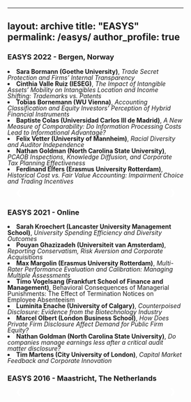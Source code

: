 
---
layout: archive
title: "EASYS"
permalink: /easys/
author_profile: true
---


<!-- Global site tag (gtag.js) - Google Analytics -->
<script async src="https://www.googletagmanager.com/gtag/js?id=G-05633BF9HL"></script>
<script>
  window.dataLayer = window.dataLayer || [];
  function gtag(){dataLayer.push(arguments);}
  gtag('js', new Date());

   gtag('config', 'G-05633BF9HL', {'anonymize_ip': true});
</script>


<script async src="https://badge.dimensions.ai/badge.js" charset="utf-8"></script>
<script type='text/javascript' src='https://d1bxh8uas1mnw7.cloudfront.net/assets/embed.js'></script>
<script type="text/javascript" src="//cdn.plu.mx/widget-popup.js"></script>


<html>
<head>

<meta name="viewport" content="width=device-width, initial-scale=1" /> 
                                      
<style>

ul  {
     line-height:100%; 
}
li  {
     line-height:100%; 
}
br {
     line-height:100%;
}
ul.no-bullets {
  list-style-type: none; 
  line-height:100%;
  margin: 0;
  padding: 0;
}  
table, th, td {
  border: none;
  padding-bottom: 0;
}
 th, td {
    font-size: 18px;
      padding-bottom: 0;
  }

  

* {box-sizing: border-box}
* {box-sizing: border-box}
.mySlides1, .mySlides2 {display: none}
img {vertical-align: middle;}

/* Slideshow container */
.slideshow-container {
  max-width: 400px;
  position: relative;
  margin: auto;
}


/* Next & previous buttons */
.prev, .next {
  cursor: pointer;
  position: absolute;
  top: 50%;
  width: auto;
  padding: 16px;
  margin-top: -22px;
  color: white;
  font-weight: bold;
  font-size: 18px;
  transition: 0.6s ease;
  border-radius: 0 3px 3px 0;
  user-select: none;
}

/* Position the "next button" to the right */
.next {
  right: 0;
  border-radius: 3px 0 0 3px;
}

/* On hover, add a black background color with a little bit see-through */
.prev:hover, .next:hover {
  background-color: rgba(0,0,0,0.8);
}

/* Caption text */
.text {
  color: #f2f2f2;
  font-size: 15px;
  padding: 8px 12px;
  position: absolute;
  bottom: 8px;
  width: 100%;
  text-align: center;
}

/* Number text (1/20 etc) */
.numbertext {
  color: #f2f2f2;
  font-size: 12px;
  padding: 8px 12px;
  position: absolute;
  top: 0;
}

/* The dots/bullets/indicators */
.dot {
  cursor: pointer;
  height: 15px;
  width: 15px;
  margin: 0 2px;
  background-color: #bbb;
  border-radius: 50%;
  display: inline-block;
  transition: background-color 0.6s ease;
}

.active, .dot:hover {
  background-color: #717171;
}

/* Fading animation */
.fade {
  animation-name: fade;
  animation-duration: 1.5s;
}

@keyframes fade {
  from {opacity: .4} 
  to {opacity: 1}
}

/* On smaller screens, decrease text size */
@media only screen and (max-width: 300px) {
  .prev, .next,.text {font-size: 11px}
}
</style>



</head>

<body>


 <h3> EASYS 2022 - Bergen, Norway</h3>

<tr>
   <td>
    <li><b>Sara Bormann (Goethe University)</b>, <i> Trade Secret Protection and Firms’ Internal Transparency </i>  </li> 
    <li><b>Cinthia Valle Ruiz (IESEG)</b>,<i> The Impact of Intangible Assets’ Mobility on Intangibles Location and Income Shifting: Trademarks vs. Patents    </i></li>    
    <li><b>Tobias Bornemann (WU Vienna)</b>,<i> Accounting Classification and Equity Investors’ Perception of Hybrid Financial Instruments    </i></li>   
    <li><b>Baptiste Colas (Universidad Carlos III de Madrid)</b>,<i> A New Measure of Comparability: Do Information Processing Costs Lead to Informational Advantage?    </i></li>   
    <li><b>Felix Vetter (University of Mannheim)</b>,<i> Racial Diversity and Auditor Independence    </i></li>   
    <li><b>Nathan Goldman (North Carolina State University)</b>,<i> PCAOB Inspections, Knowledge Diffusion, and Corporate Tax Planning Effectiveness    </i></li>   
    <li><b>Ferdinand Elfers (Erasmus University Rotterdam)</b>,<i> Historical Cost vs. Fair Value Accounting: Impairment Choice and Trading Incentives    </i></li>   
   </td>
</tr>   

<p>


<div class="slideshow-container">
<div class="mySlides1">   <img src="https://github.com/jochenpierk/home/blob/master/pictures/2022_1.jpg" style="width:100%"> </div>
<div class="mySlides1">   <img src="https://github.com/jochenpierk/home/blob/master/pictures/2022_2.jpg" style="width:100%"> </div>
<div class="mySlides1">   <img src="https://github.com/jochenpierk/home/blob/master/pictures/2022_3.jpg" style="width:100%"> </div>
<div class="mySlides1">   <img src="https://github.com/jochenpierk/home/blob/master/pictures/2022_4.jpg" style="width:100%"> </div>
<div class="mySlides1">   <img src="https://github.com/jochenpierk/home/blob/master/pictures/2022_5.jpg" style="width:100%"> </div>
<div class="mySlides1">   <img src="https://github.com/jochenpierk/home/blob/master/pictures/2022_6.jpg" style="width:100%"> </div>
<div class="mySlides1">   <img src="https://github.com/jochenpierk/home/blob/master/pictures/2022_7.jpg" style="width:100%"> </div>
<div class="mySlides1">   <img src="https://github.com/jochenpierk/home/blob/master/pictures/2022_8.jpg" style="width:100%"> </div>
<div class="mySlides1">   <img src="https://github.com/jochenpierk/home/blob/master/pictures/2022_9.jpg" style="width:100%"> </div>
<div class="mySlides1">   <img src="https://github.com/jochenpierk/home/blob/master/pictures/2022_10.jpg" style="width:100%"> </div>
<div class="mySlides1">   <img src="https://github.com/jochenpierk/home/blob/master/pictures/2022_11.jpg" style="width:100%"> </div>
<div class="mySlides1">   <img src="https://github.com/jochenpierk/home/blob/master/pictures/2022_12.jpg" style="width:100%"> </div>
<div class="mySlides1">   <img src="https://github.com/jochenpierk/home/blob/master/pictures/2022_13.jpg" style="width:100%"> </div>
<div class="mySlides1">   <img src="https://github.com/jochenpierk/home/blob/master/pictures/2022_14.jpg" style="width:100%"> </div>
<div class="mySlides1">   <img src="https://github.com/jochenpierk/home/blob/master/pictures/2022_15.jpg" style="width:100%"> </div>
<div class="mySlides1">   <img src="https://github.com/jochenpierk/home/blob/master/pictures/2022_16.jpg" style="width:100%"> </div>
<div class="mySlides1">   <img src="https://github.com/jochenpierk/home/blob/master/pictures/2022_17.jpg" style="width:100%"> </div>
<div class="mySlides1">   <img src="https://github.com/jochenpierk/home/blob/master/pictures/2022_18.jpg" style="width:100%"> </div>
<div class="mySlides1">   <img src="https://github.com/jochenpierk/home/blob/master/pictures/2022_19.jpg" style="width:100%"> </div>
<div class="mySlides1">   <img src="https://github.com/jochenpierk/home/blob/master/pictures/2022_20.jpg" style="width:100%"> </div>
<div class="mySlides1">   <img src="https://github.com/jochenpierk/home/blob/master/pictures/2022_21.jpg" style="width:100%"> </div>
<a class="prev" onclick="plusSlides(-1, 0)">&#10094;</a>
  <a class="next" onclick="plusSlides(1, 0)">&#10095;</a>
</div>
<br>



<h3> EASYS 2021 - Online</h3>
<tr>
   <td>
    <li><b>Sarah Kroechert (Lancaster University Management School)</b>, <i> University Spending Efficiency and Diversity Outcomes</i>  </li> 
    <li><b>Pouyan Ghazizadeh (Universiteit van Amsterdam)</b>, <i> Reporting Conservatism, Risk Aversion and Corporate Acquisitions</i>  </li> 
    <li><b>Max Margolin (Erasmus University Rotterdam)</b>, <i> Multi-Rater Performance Evaluation and Calibration: Managing Multiple Assessments</i>  </li> 
    <li><b>Timo Vogelsang (Frankfurt School of Finance and Management)</b>, <i> </i>  Behavioral Consequences of Managerial Punishments: The Effect of Termination Notices on Employee Absenteeism</li> 
    <li><b>Luminita Enache (University of Calgary)</b>, <i> Counterpoised Disclosure: Evidence from the Biotechnology Industry</i>  </li> 
    <li><b>Marcel Olbert (London Business School)</b>, <i> How Does Private Firm Disclosure Affect Demand for Public Firm Equity?</i>  </li> 
    <li><b>Nathan Goldman (North Carolina State University)</b>, <i> Do companies manage earnings less after a critical audit matter disclosure?</i>  </li> 
    <li><b>Tim Martens (City University of London)</b>, <i> Capital Market Feedback and Corporate Innovation</i>  </li> 
 
   </td>
</tr>   

<h3> EASYS 2016 - Maastricht, The Netherlands</h3>

<p>
<div class="slideshow-container">
<div class="mySlides2">   <img src="https://github.com/jochenpierk/home/blob/master/pictures/2016_1.jpg" style="width:100%"> </div>
<div class="mySlides2">   <img src="https://github.com/jochenpierk/home/blob/master/pictures/2016_2.jpg" style="width:100%"> </div>
<div class="mySlides2">   <img src="https://github.com/jochenpierk/home/blob/master/pictures/2016_3.jpg" style="width:100%"> </div>
<div class="mySlides2">   <img src="https://github.com/jochenpierk/home/blob/master/pictures/2016_4.jpg" style="width:100%"> </div>
<div class="mySlides2">   <img src="https://github.com/jochenpierk/home/blob/master/pictures/2016_5.jpg" style="width:100%"> </div>
<div class="mySlides2">   <img src="https://github.com/jochenpierk/home/blob/master/pictures/2016_6.jpg" style="width:100%"> </div>
<div class="mySlides2">   <img src="https://github.com/jochenpierk/home/blob/master/pictures/2016_7.jpg" style="width:100%"> </div>
<div class="mySlides2">   <img src="https://github.com/jochenpierk/home/blob/master/pictures/2016_8.jpg" style="width:100%"> </div>
<div class="mySlides2">   <img src="https://github.com/jochenpierk/home/blob/master/pictures/2016_9.jpg" style="width:100%"> </div>
<div class="mySlides2">   <img src="https://github.com/jochenpierk/home/blob/master/pictures/2016_10.jpg" style="width:100%"> </div>
<div class="mySlides2">   <img src="https://github.com/jochenpierk/home/blob/master/pictures/2016_11.jpg" style="width:100%"> </div>
<div class="mySlides2">   <img src="https://github.com/jochenpierk/home/blob/master/pictures/2016_12.jpg" style="width:100%"> </div>
<div class="mySlides2">   <img src="https://github.com/jochenpierk/home/blob/master/pictures/2016_13.jpg" style="width:100%"> </div>

  <a class="prev" onclick="plusSlides(-1, 1)">&#10094;</a>
  <a class="next" onclick="plusSlides(1, 1)">&#10095;</a>
</div>

<script>
var slideIndex = [1,1];
var slideId = ["mySlides1", "mySlides2"]
showSlides(1, 0);
showSlides(1, 1);

function plusSlides(n, no) {
  showSlides(slideIndex[no] += n, no);
}

function showSlides(n, no) {
  var i;
  var x = document.getElementsByClassName(slideId[no]);
  if (n > x.length) {slideIndex[no] = 1}    
  if (n < 1) {slideIndex[no] = x.length}
  for (i = 0; i < x.length; i++) {
     x[i].style.display = "none";  
  }
  x[slideIndex[no]-1].style.display = "block";  
}
</script>
